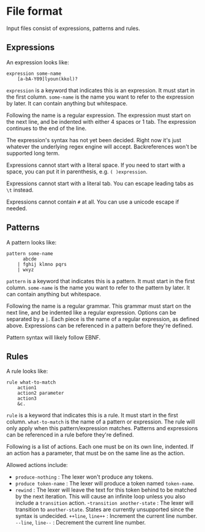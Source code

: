 # File format

Input files consist of expressions, patterns and rules.

## Expressions

An expression looks like:

```
expression some-name
	[a-bA-Y09]lyoun(kkol)?
```

`expression` is a keyword that indicates this is an expression. It must start in
the first column. `some-name` is the name you want to refer to the expression by
later. It can contain anything but whitespace.

Following the name is a regular expression. The expression must start on the
next line, and be indented with either 4 spaces or 1 tab. The expression
continues to the end of the line.

The expression's syntax has not yet been decided. Right now it's just whatever
the underlying regex engine will accept. Backreferences won't be supported long
term.

Expressions cannot start with a literal space. If you need to start with a
space, you can put it in parenthesis, e.g. `( )expression`.

Expressions cannot start with a literal tab. You can escape leading tabs as
`\t` instead.

Expressions cannot contain `#` at all. You can use a unicode escape if needed.

## Patterns

A pattern looks like:

```
pattern some-name
	  abcde
	| fghij klmno pqrs
	| wxyz
```

`pattern` is a keyword that indicates this is a pattern. It must start in the
first column. `some-name` is the name you want to refer to the pattern by later.
It can contain anything but whitespace.

Following the name is a regular grammar. This grammar must start on the next
line, and be indented like a regular expression. Options can be separated by a
`|`. Each piece is the name of a regular expression, as defined above.
Expressions can be referenced in a pattern before they're defined.

Pattern syntax will likely follow EBNF.


## Rules

A rule looks like:

```
rule what-to-match
	action1
	action2 parameter
	action3
	&c.
```

`rule` is a keyword that indicates this is a rule. It must start in the first
column. `what-to-match` is the name of a pattern or expression. The rule will
only apply when this pattern/expression matches. Patterns and expressions can be
referenced in a rule before they're defined.

Following is a list of actions. Each one must be on its own line, indented. If
an action has a parameter, that must be on the same line as the action.

Allowed actions include:

- `produce-nothing` : The lexer won't produce any tokens.
- `produce token-name` : The lexer will produce a token named `token-name`.
- `rewind` : The lexer will leave the text for this token behind to be matched
             by the next iteration. This will cause an infinite loop unless you
			 also include a `transition` action.
-`transition another-state` : The lexer will transition to `another-state`.
                              States are currently unsupported since the syntax
							  is undecided.
`++line`, `line++` : Increment the current line number.
`--line`, `line--` : Decrement the current line number.
